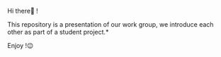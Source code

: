 Hi there👋 !

This repository is a presentation of our work group, we introduce each other as part of a student project.*

Enjoy !😉
